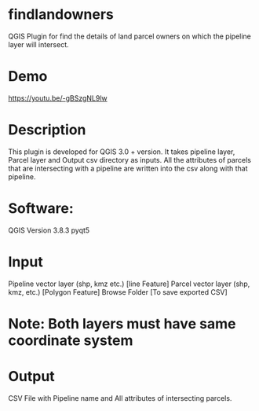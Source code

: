 # findlandowners
QGIS Plugin for find the details of land parcel owners on which the pipeline layer will intersect.

# Demo
https://youtu.be/-gBSzgNL9lw

# Description
This plugin is developed for QGIS 3.0 + version. It takes pipeline layer, Parcel layer and Output csv directory as inputs. All the attributes of parcels that are intersecting with a pipeline are written into the csv along with that pipeline. 


# Software:
QGIS Version 3.8.3
pyqt5

# Input
Pipeline vector layer (shp, kmz etc.) [line Feature]
Parcel vector layer (shp, kmz, etc.) [Polygon Feature]
Browse Folder  [To save exported CSV]

# Note: Both layers must have same coordinate system

# Output
CSV File with Pipeline name and All attributes of intersecting parcels.
